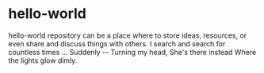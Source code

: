 # hello-world
hello-world repository can be a place where to store ideas, resources, or even share and discuss things with others.
I search and search for countless times ...
Suddenly --
Turning my head,
She's there instead
Where the lights glow dimly.
